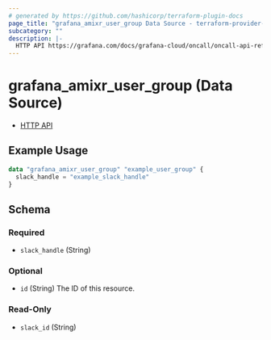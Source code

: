 ```yaml
---
# generated by https://github.com/hashicorp/terraform-plugin-docs
page_title: "grafana_amixr_user_group Data Source - terraform-provider-grafana"
subcategory: ""
description: |-
  HTTP API https://grafana.com/docs/grafana-cloud/oncall/oncall-api-reference/user_groups/
---
```


# grafana_amixr_user_group (Data Source)

* [HTTP API](https://grafana.com/docs/grafana-cloud/oncall/oncall-api-reference/user_groups/)

## Example Usage

```terraform
data "grafana_amixr_user_group" "example_user_group" {
  slack_handle = "example_slack_handle"
}
```

<!-- schema generated by tfplugindocs -->
## Schema

### Required

- `slack_handle` (String)

### Optional

- `id` (String) The ID of this resource.

### Read-Only

- `slack_id` (String)


